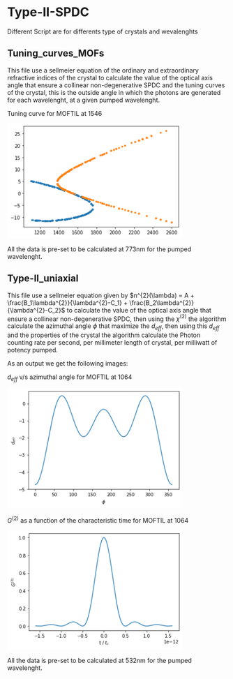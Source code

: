 # Type-II-SPDC
Different Script are for differents type of crystals and wevalenghts

## **Tuning_curves_MOFs** 
This file use a sellmeier equation of the ordinary and extraordinary refractive indices of the crystal to calculate the value of the optical axis angle that ensure a collinear non-degenerative SPDC and the tuning curves of the crystal, this is the outside angle in which the photons are generated for each wavelenght, at a given pumped wavelenght.

Tuning curve for MOFTIL at 1546

<img src="MOFTIL_1546.png" width="400">

All the data is pre-set to be calculated at 773nm for the pumped wavelenght.

## **Type-II_uniaxial** 
This file use a sellmeier equation given by
$n^{2}(\lambda) = A + \frac{B_1\lambda^{2}}{\lambda^{2}-C_1} + \frac{B_2\lambda^{2}}{\lambda^{2}-C_2}$
to calculate the value of the optical axis angle that ensure a collinear non-degenerative SPDC, then using the $\chi^{(2)}$ the algorithm calculate the azimuthal angle $\phi$ that maximize the $d_{eff}$, then using this $d_{eff}$ and the properties of the crystal the algorithm calculate the Photon counting rate per second, per millimeter length of crystal, per milliwatt of potency pumped.

As an output we get the following images:

$d_{eff}$ v/s azimuthal angle for MOFTIL at 1064

<img src="MOFIL_deff.png" width="400">


$G^{(2)}$ as a function of the characteristic time for MOFTIL at 1064

<img src="MOFTIL_G2.png" width="400">

All the data is pre-set to be calculated at 532nm for the pumped wavelenght.


